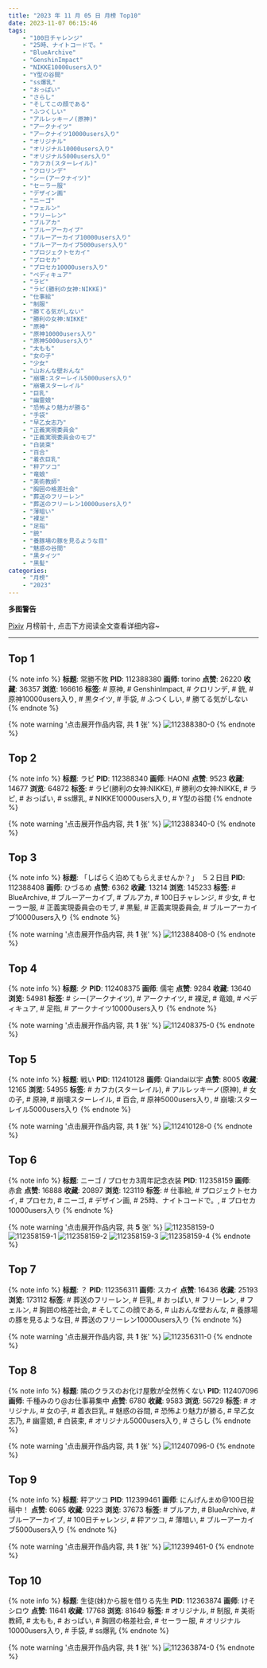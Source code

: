 ```yaml
---
title: "2023 年 11 月 05 日 月榜 Top10"
date: 2023-11-07 06:15:46
tags:
    - "100日チャレンジ"
    - "25時、ナイトコードで。"
    - "BlueArchive"
    - "GenshinImpact"
    - "NIKKE10000users入り"
    - "Y型の谷間"
    - "ss爆乳"
    - "おっぱい"
    - "さらし"
    - "そしてこの顔である"
    - "ふつくしい"
    - "アルレッキーノ(原神)"
    - "アークナイツ"
    - "アークナイツ10000users入り"
    - "オリジナル"
    - "オリジナル10000users入り"
    - "オリジナル5000users入り"
    - "カフカ(スターレイル)"
    - "クロリンデ"
    - "シー(アークナイツ)"
    - "セーラー服"
    - "デザイン画"
    - "ニーゴ"
    - "フェルン"
    - "フリーレン"
    - "ブルアカ"
    - "ブルーアーカイブ"
    - "ブルーアーカイブ10000users入り"
    - "ブルーアーカイブ5000users入り"
    - "プロジェクトセカイ"
    - "プロセカ"
    - "プロセカ10000users入り"
    - "ペディキュア"
    - "ラピ"
    - "ラピ(勝利の女神:NIKKE)"
    - "仕事絵"
    - "制服"
    - "勝てる気がしない"
    - "勝利の女神:NIKKE"
    - "原神"
    - "原神10000users入り"
    - "原神5000users入り"
    - "太もも"
    - "女の子"
    - "少女"
    - "山おんな壁おんな"
    - "崩壊:スターレイル5000users入り"
    - "崩壊スターレイル"
    - "巨乳"
    - "幽霊娘"
    - "恐怖より魅力が勝る"
    - "手袋"
    - "早乙女志乃"
    - "正義実現委員会"
    - "正義実現委員会のモブ"
    - "白装束"
    - "百合"
    - "着衣巨乳"
    - "秤アツコ"
    - "竜娘"
    - "美術教師"
    - "胸囲の格差社会"
    - "葬送のフリーレン"
    - "葬送のフリーレン10000users入り"
    - "薄暗い"
    - "裸足"
    - "足指"
    - "銃"
    - "養豚場の豚を見るような目"
    - "魅惑の谷間"
    - "黒タイツ"
    - "黒髪"
categories:
    - "月榜"
    - "2023"
---
```


<i class="fa fa-triangle-exclamation"></i>**多图警告**<i class="fa fa-triangle-exclamation"></i>

[Pixiv](https://www.pixiv.net/) 月榜前十, 点击下方阅读全文查看详细内容~

<!-- more -->

---

## Top 1

{% note info %}
**标题**: 常勝不敗
**PID**: 112388380 **画师**: torino
**点赞**: 26220 **收藏**: 36357 **浏览**: 166616
**标签**: # 原神, # GenshinImpact, # クロリンデ, # 銃, # 原神10000users入り, # 黒タイツ, # 手袋, # ふつくしい, # 勝てる気がしない
{% endnote %}

{% note warning '点击展开作品内容, 共 **1** 张' %}
![112388380-0](https://i.pixiv.re/img-original/img/2023/10/09/00/00/13/112388380_p0.jpg)
{% endnote %}

## Top 2

{% note info %}
**标题**: ラピ
**PID**: 112388340 **画师**: HAONI
**点赞**: 9523 **收藏**: 14677 **浏览**: 64872
**标签**: # ラピ(勝利の女神:NIKKE), # 勝利の女神:NIKKE, # ラピ, # おっぱい, # ss爆乳, # NIKKE10000users入り, # Y型の谷間
{% endnote %}

{% note warning '点击展开作品内容, 共 **1** 张' %}
![112388340-0](https://i.pixiv.re/img-original/img/2023/10/09/00/00/06/112388340_p0.jpg)
{% endnote %}

## Top 3

{% note info %}
**标题**: 「しばらく泊めてもらえませんか？」　５２日目
**PID**: 112388408 **画师**: ひづるめ
**点赞**: 6362 **收藏**: 13214 **浏览**: 145233
**标签**: # BlueArchive, # ブルーアーカイブ, # ブルアカ, # 100日チャレンジ, # 少女, # セーラー服, # 正義実現委員会のモブ, # 黒髪, # 正義実現委員会, # ブルーアーカイブ10000users入り
{% endnote %}

{% note warning '点击展开作品内容, 共 **1** 张' %}
![112388408-0](https://i.pixiv.re/img-original/img/2023/10/09/00/00/17/112388408_p0.jpg)
{% endnote %}

## Top 4

{% note info %}
**标题**: 夕
**PID**: 112408375 **画师**: 儒宅
**点赞**: 9284 **收藏**: 13640 **浏览**: 54981
**标签**: # シー(アークナイツ), # アークナイツ, # 裸足, # 竜娘, # ペディキュア, # 足指, # アークナイツ10000users入り
{% endnote %}

{% note warning '点击展开作品内容, 共 **1** 张' %}
![112408375-0](https://i.pixiv.re/img-original/img/2023/10/09/18/00/06/112408375_p0.jpg)
{% endnote %}

## Top 5

{% note info %}
**标题**: 戦い
**PID**: 112410128 **画师**: Qiandai以宇
**点赞**: 8005 **收藏**: 12165 **浏览**: 54955
**标签**: # カフカ(スターレイル), # アルレッキーノ(原神), # 女の子, # 原神, # 崩壊スターレイル, # 百合, # 原神5000users入り, # 崩壊:スターレイル5000users入り
{% endnote %}

{% note warning '点击展开作品内容, 共 **1** 张' %}
![112410128-0](https://i.pixiv.re/img-original/img/2023/10/09/19/00/29/112410128_p0.png)
{% endnote %}

## Top 6

{% note info %}
**标题**: ニーゴ / プロセカ3周年記念衣装
**PID**: 112358159 **画师**: 赤倉
**点赞**: 16888 **收藏**: 20897 **浏览**: 123119
**标签**: # 仕事絵, # プロジェクトセカイ, # プロセカ, # ニーゴ, # デザイン画, # 25時、ナイトコードで。, # プロセカ10000users入り
{% endnote %}

{% note warning '点击展开作品内容, 共 **5** 张' %}
![112358159-0](https://i.pixiv.re/img-original/img/2023/10/08/00/01/13/112358159_p0.png)
![112358159-1](https://i.pixiv.re/img-original/img/2023/10/08/00/01/13/112358159_p1.png)
![112358159-2](https://i.pixiv.re/img-original/img/2023/10/08/00/01/13/112358159_p2.png)
![112358159-3](https://i.pixiv.re/img-original/img/2023/10/08/00/01/13/112358159_p3.png)
![112358159-4](https://i.pixiv.re/img-original/img/2023/10/08/00/01/13/112358159_p4.png)
{% endnote %}

## Top 7

{% note info %}
**标题**: ？
**PID**: 112356311 **画师**: スカイ
**点赞**: 16436 **收藏**: 25193 **浏览**: 173112
**标签**: # 葬送のフリーレン, # 巨乳, # おっぱい, # フリーレン, # フェルン, # 胸囲の格差社会, # そしてこの顔である, # 山おんな壁おんな, # 養豚場の豚を見るような目, # 葬送のフリーレン10000users入り
{% endnote %}

{% note warning '点击展开作品内容, 共 **1** 张' %}
![112356311-0](https://i.pixiv.re/img-original/img/2023/10/07/23/09/03/112356311_p0.jpg)
{% endnote %}

## Top 8

{% note info %}
**标题**: 隣のクラスのお化け屋敷が全然怖くない
**PID**: 112407096 **画师**: 千種みのり@お仕事募集中
**点赞**: 6780 **收藏**: 9583 **浏览**: 56729
**标签**: # オリジナル, # 女の子, # 着衣巨乳, # 魅惑の谷間, # 恐怖より魅力が勝る, # 早乙女志乃, # 幽霊娘, # 白装束, # オリジナル5000users入り, # さらし
{% endnote %}

{% note warning '点击展开作品内容, 共 **1** 张' %}
![112407096-0](https://i.pixiv.re/img-original/img/2023/10/09/17/08/29/112407096_p0.jpg)
{% endnote %}

## Top 9

{% note info %}
**标题**: 秤アツコ
**PID**: 112399461 **画师**: にんげんまめ@100日投稿中！
**点赞**: 6065 **收藏**: 9223 **浏览**: 37673
**标签**: # ブルアカ, # BlueArchive, # ブルーアーカイブ, # 100日チャレンジ, # 秤アツコ, # 薄暗い, # ブルーアーカイブ5000users入り
{% endnote %}

{% note warning '点击展开作品内容, 共 **1** 张' %}
![112399461-0](https://i.pixiv.re/img-original/img/2023/10/09/11/15/19/112399461_p0.png)
{% endnote %}

## Top 10

{% note info %}
**标题**: 生徒(妹)から服を借りる先生
**PID**: 112363874 **画师**: けそシロウ
**点赞**: 11641 **收藏**: 17768 **浏览**: 81649
**标签**: # オリジナル, # 制服, # 美術教師, # 太もも, # おっぱい, # 胸囲の格差社会, # セーラー服, # オリジナル10000users入り, # 手袋, # ss爆乳
{% endnote %}

{% note warning '点击展开作品内容, 共 **1** 张' %}
![112363874-0](https://i.pixiv.re/img-original/img/2023/10/08/05/11/02/112363874_p0.jpg)
{% endnote %}
